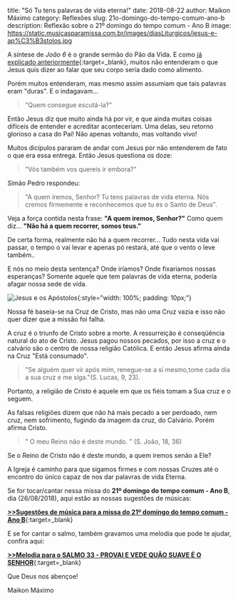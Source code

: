 title: "Só Tu tens palavras de vida eterna!"
date: 2018-08-22
author: Maikon Máximo
category: Reflexões
slug: 21o-domingo-do-tempo-comum-ano-b
description: Reflexão sobre o 21º domingo do tempo comum - Ano B
image: https://static.musicasparamissa.com.br/images/diasLiturgicos/jesus-e-ap%C3%B3stolos.jpg

A síntese de _João 6_ é o grande sermão do Pão da Vida.
E como [já explicado anteriormente](https://blog.musicasparamissa.com.br/18o-domingo-do-tempo-comum-ano-b/){:target=\_blank},
muitos não entenderam o que Jesus quis dizer ao falar que seu corpo seria dado como alimento.

Porém muitos entenderam, mas mesmo assim assumiam que tais palavras eram "duras".
E o indagavam...

>"Quem consegue escutá-la?"

Então Jesus diz que muito ainda há por vir,
e que ainda muitas coisas difíceis de entender e acreditar aconteceriam.
Uma delas, seu retorno glorioso a casa do Pai!
Não apenas voltando, mas voltando vivo!

Muitos dicípulos pararam de andar com Jesus por não entenderem de fato o que era essa entrega.
Então Jesus questiona os doze:

>"Vós também vos quereis ir embora?"

Simão Pedro respondeu:

>"A quem iremos, Senhor?
Tu tens palavras de vida eterna.
Nós cremos firmemente e reconhecemos
que tu és o Santo de Deus".

Veja a força contida nesta frase:
**"A quem iremos, Senhor?"**
Como quem diz...
**"Não há a quem recorrer, somos teus."**

De certa forma, realmente não há a quem recorrer...
Tudo nesta vida vai passar, o tempo o vai levar e apenas pó restará,
até que o vento o leve também..

E nós no meio desta sentença? Onde iríamos? Onde fixariamos nossas esperanças?
Somente aquele que tem palavras de vida eterna, poderia afagar nossa sede de vida.

![Jesus e os Apóstolos](https://static.musicasparamissa.com.br/images/diasLiturgicos/jesus-e-ap%C3%B3stolos.jpg){:style="width: 100%; padding: 10px;"}

Nossa fé baseia-se na Cruz de Cristo,
mas não uma Cruz vazia e isso não quer dizer que a missão foi falha.

A cruz é o triunfo de Cristo sobre a morte.
A ressurreição é conseqüência natural do ato de Cristo.
Jesus pagou nossos pecados,
por isso a cruz e o calvário são o centro de nossa religião Católica.
E então Jesus afirma ainda na Cruz "Está consumado".

>"Se alguém quer vir após mim, renegue-se a si mesmo,tome cada dia a sua cruz e me siga."(S. Lucas, 9, 23).

Portanto, a religião de Cristo é aquele em que os fiéis tomam a Sua cruz e o seguem.

As falsas religiões dizem que não há mais pecado a ser perdoado,
nem cruz, nem sofrimento, fugindo da imagem da cruz, do Calvário.
Porém afirma Cristo.

>" O meu Reino não é deste mundo. " (S. João, 18, 36)

Se o Reino de Cristo não é deste mundo, a quem iremos senão a Ele?

A Igreja é caminho para que sigamos firmes e com nossas Cruzes até o encontro do único capaz de nos dar palavras de vida Eterna.

Se for tocar/cantar nessa missa do **21º domingo do tempo comum - Ano B**, dia (26/08/2018),
aqui estão as nossas sugestões de músicas:

[**>>Sugestões de música para a missa do 21º domingo do tempo comum - Ano B**](https://musicasparamissa.com.br/sugestoes-para/21o-domingo-do-tempo-comum-ano-b/){:target=\_blank}

E se for cantar o salmo, também gravamos uma melodia que pode te ajudar, confira aqui:

[**>>Melodia para o SALMO 33 - PROVAI E VEDE QUÃO SUAVE É O SENHOR**](https://musicasparamissa.com.br/musica/salmo-33-provai-e-vede-quao-suave-e-o-senhor-2/){:target=\_blank}

Que Deus nos abençoe!

Maikon Máximo
